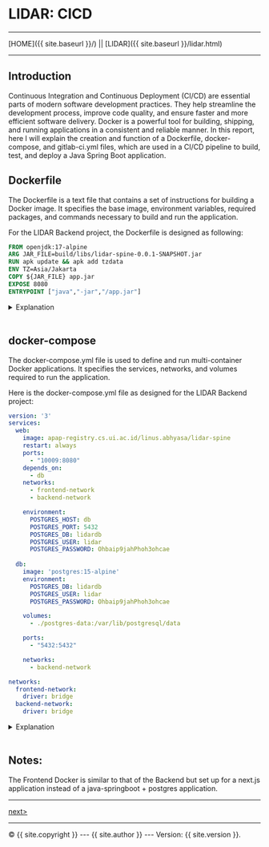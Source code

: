 # LIDAR: CICD

----------

[HOME]({{ site.baseurl }}/) || [LIDAR]({{ site.baseurl }}/lidar.html) 

----------

## Introduction

Continuous Integration and Continuous Deployment (CI/CD) are essential parts of modern software development practices. 
They help streamline the development process, improve code quality, and ensure faster and more efficient software delivery. 
Docker is a powerful tool for building, shipping, and running applications in a consistent and reliable manner. 
In this report, here I will explain the creation and function of a Dockerfile, docker-compose, and gitlab-ci.yml files, 
which are used in a CI/CD pipeline to build, test, and deploy a Java Spring Boot application.

## Dockerfile

The Dockerfile is a text file that contains a set of instructions for building a Docker image. 
It specifies the base image, environment variables, required packages, and commands necessary to build and run the application. 

For the LIDAR Backend project, the Dockerfile is designed as following:

~~~~~~ Dockerfile
FROM openjdk:17-alpine
ARG JAR_FILE=build/libs/lidar-spine-0.0.1-SNAPSHOT.jar
RUN apk update && apk add tzdata
ENV TZ=Asia/Jakarta
COPY ${JAR_FILE} app.jar
EXPOSE 8080
ENTRYPOINT ["java","-jar","/app.jar"]
~~~~~~~~

<details>
    <summary>Explanation</summary>

* `FROM openjdk:17-alpine` - 
This specifies the base image that this Docker image will be built on. 
In this case, we are using the openjdk:17-alpine image, which is a lightweight Linux distribution with OpenJDK 17 installed.
<br>

* `ARG JAR_FILE=build/libs/lidar-spine-0.0.1-SNAPSHOT.jar` - 
This line specifies a build-time argument called JAR_FILE, which is used to specify the name and location of the application jar file. 
By default, it is set to build/libs/lidar-spine-0.0.1-SNAPSHOT.jar.
<br>

* `RUN apk update && apk add tzdata` - 
This line updates the package index and installs the tzdata package, which is required to set the timezone in the next line.
<br>

* `ENV TZ=Asia/Jakarta` - 
This sets the timezone to Asia/Jakarta.
<br>

* `COPY ${JAR_FILE} app.jar` - 
This copies the application jar file specified by the JAR_FILE argument to the container and renames it to app.jar.
<br>

* `EXPOSE 8080` - 
This exposes port 8080, which is the default port that the application runs on.
<br>

* `ENTRYPOINT ["java","-jar","/app.jar"]` - 
This specifies the command that should be run when the container starts. 
In this case, it runs the Java Virtual Machine and starts the application by running the app.jar file.

</details>
<br>

## docker-compose

The docker-compose.yml file is used to define and run multi-container Docker applications. 
It specifies the services, networks, and volumes required to run the application. 

Here is the docker-compose.yml file as designed for the LIDAR Backend project:

~~~~~~ yaml
version: '3'
services:
  web:
    image: apap-registry.cs.ui.ac.id/linus.abhyasa/lidar-spine
    restart: always
    ports:
      - "10009:8080"
    depends_on:
      - db
    networks:
      - frontend-network
      - backend-network

    environment:
      POSTGRES_HOST: db
      POSTGRES_PORT: 5432
      POSTGRES_DB: lidardb
      POSTGRES_USER: lidar
      POSTGRES_PASSWORD: Ohbaip9jahPhoh3ohcae
      
  db:
    image: 'postgres:15-alpine'
    environment:
      POSTGRES_DB: lidardb
      POSTGRES_USER: lidar
      POSTGRES_PASSWORD: Ohbaip9jahPhoh3ohcae

    volumes:
      - ./postgres-data:/var/lib/postgresql/data

    ports:
      - "5432:5432"

    networks:
      - backend-network

networks:
  frontend-network:
    driver: bridge
  backend-network:
    driver: bridge
~~~~~~~~

<details>
    <summary>Explanation</summary>

* `version: '3'`: 
specifies the version of the Docker Compose file format that this file adheres to.
<br>

* `services`: 
this section defines the services that make up the application. 
In this case, there are two services defined, web and db.
<br>

<details>
<summary>Web</summary>

* `web`: 
this is the name of the first service.
<br>

* `container_name`: 
this sets the name of the container to be created. 
In this case, it is set to lidar-spine.
<br>

* `image`: 
this specifies the image to use for the container. 
It uses the value of the $REGISTRY_SERVER environment variable to construct the image name.
In the case for the LIDAR project, the registry server stores previously compiled images of the project, simplifying deployment.
<br>

* `restart`: 
specifies the restart policy for the container. 
In this case, it is set to always, which means that the container will always be restarted unless it is explicitly stopped.
This is needed in this case due to the server on which the LIDAR project is hosted is prone to restarts.
<br>

* `ports`: 
this specifies the ports to expose on the container and the host. 
In this case, it exposes port 8080 on the container and 10009 on the host.
The port 10009:8080 is used as the Springboot project is set to deploy on port 8080 but the provided external port is 10009.
<br>

* `depends_on`:
this specifies that this service requires another service to be able to run. 
In this case, the web service requires the db service to be functional.
<br>

* `networks`: 
this specifies the networks the container should use. 
In this case, the service is assigned to use the **frontend-network** and the **backend-network**.
This is so that the web service can access both the external network and the internal network.

</details>
<br>

<details>
<summary>db</summary>

* `db`:
this is the name of the second service.
<br>

* `image`:
this sets the image for this service to postgres, this is due to the LIDAR project using postgres as the database system.
<br>

* `environment`:
Like before this defines the environment variables used.
In this case, the environment variables are those required to set up the database.
<br>

* `volumes`: 
this mounts a volume from the host into the container. 
In this case, it mounts the system's stored data to the container.
<br>

* `ports`:
In this case, it exposes port 5432 on the container and the host.
The port 5432:5432 is used as postgres by default uses port 5432.
<br>

* `networks`:
In this case, the service is assigned to only use the **backend-network**.
This is so that the db service can access both the internal network without being exposed externally.

</details>
<br>

* `networks`:
this section defines the network paths that are used within the application. 
In this case, there are two networks defined, **frontend-network** and **backend-network**.
These networks are both bridge networks. 
The use of networks in this application is so that external users do not have direct access to the database which is on
the **backend-network** only.

</details>
<br>

## Notes:

The Frontend Docker is similar to that of the Backend but set up for a next.js application instead of a java-springboot +
postgres application.

----------

[next>](cicd2.md)

----------

 © {{ site.copyright }} --- {{ site.author }} --- Version: {{ site.version }}.
